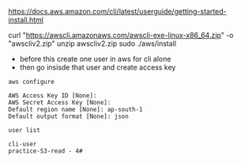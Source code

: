 https://docs.aws.amazon.com/cli/latest/userguide/getting-started-install.html

curl "https://awscli.amazonaws.com/awscli-exe-linux-x86_64.zip" -o "awscliv2.zip"
unzip awscliv2.zip
sudo ./aws/install


- before this create one user in aws for cli alone
- then go insisde that user and create access key
```
aws configure

AWS Access Key ID [None]: 
AWS Secret Access Key [None]: 
Default region name [None]: ap-south-1
Default output format [None]: json

```

```
user list

cli-user
practice-S3-read - 4#
```
